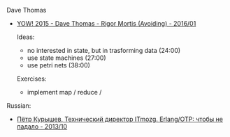 

Dave Thomas

- [YOW! 2015 - Dave Thomas - Rigor Mortis (Avoiding) - 2016/01](https://www.youtube.com/watch?v=1KZSuQVJ4DY)

  Ideas:
    - no interested in state, but in trasforming data (24:00)
    - use state machines (27:00)
    - use petri nets (38:00)



  Exercises:
    - implement map / reduce /





Russian:
  - [Пётр Курышев, Технический директор ITmozg. Erlang/OTP: чтобы не падало - 2013/10](https://www.youtube.com/watch?v=QdyPaFyT_p4)
